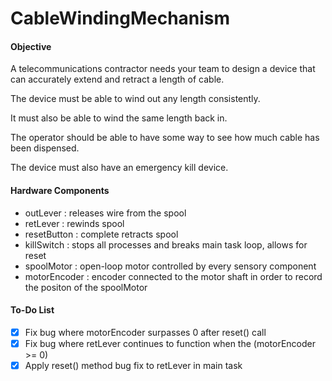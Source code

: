 # CableWindingMechanism

#### Objective
A telecommunications contractor needs your team to design a device that can
accurately extend and retract a length of cable.

The device must be able to wind out any length consistently. 

It must also be able to wind the same length back in.

The operator should be able to have some way to see how much cable has been
dispensed.

The device must also have an emergency kill device.

#### Hardware Components
- outLever : releases wire from the spool
- retLever : rewinds spool
- resetButton : complete retracts spool
- killSwitch : stops all processes and breaks main task loop, allows for reset
- spoolMotor : open-loop motor controlled by every sensory component
- motorEncoder : encoder connected to the motor shaft in order to record the positon of the spoolMotor

#### To-Do List
- [x] Fix bug where motorEncoder surpasses 0 after reset() call
- [x] Fix bug where retLever continues to function when the (motorEncoder >= 0)
- [x] Apply reset() method bug fix to retLever in main task
